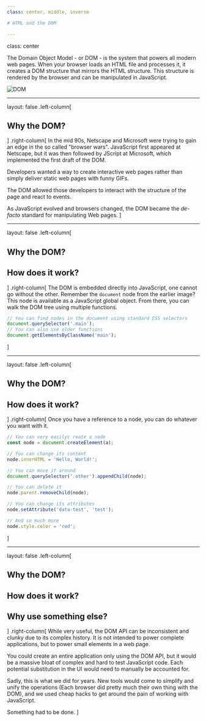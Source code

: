 ```yaml
---
class: center, middle, inverse

# HTML and the DOM

---
```

class: center

The Domain Object Model - or DOM - is the system that powers all modern web pages. When your browser loads an HTML
 file and processes it, it creates a DOM structure that mirrors the HTML structure. This structure is rendered by the
  browser and can be manipulated in JavaScript.

![DOM](https://miro.medium.com/max/560/1*h5XbI4n8eIKnmaeWPRmKOQ.png)

---

layout: false
.left-column[
  ## Why the DOM?
]
.right-column[
  In the mid 90s, Netscape and Microsoft were trying to gain an edge in the so called "browser wars". JavaScript
   first appeared at Netscape, but it was then followed by JScript at Microsoft, which implemented the first draft of
    the DOM.
  
  Developers wanted a way to create interactive web pages rather than simply deliver static web pages with funny GIFs.
  
  The DOM allowed those developers to interact with the structure of the page and react to events.
  
  As JavaScript evolved and browsers changed, the DOM became the _de-facto_ standard for manipulating Web pages.
]

---

layout: false
.left-column[
  ## Why the DOM?
  ## How does it work?
]
.right-column[
  The DOM is embedded directly into JavaScript, one cannot go without the other. Remember the `document` node from
   the earlier image? This node is available as a JavaScript global object. From there, you can walk the DOM tree
    using multiple functions.
    
  ```javascript
// You can find nodes in the document using standard CSS selectors
document.querySelector('.main');
// You can also use older functions
document.getElementsByClassName('main');
  ```
]

---

layout: false
.left-column[
  ## Why the DOM?
  ## How does it work?
]
.right-column[
  Once you have a reference to a node, you can do whatever you want with it.
    
  ```javascript
// You can very easilyc reate a node
const node = document.createElement(a);

// You can change its content
node.innerHTML = 'Hello, World!';

// You can move it around
document.querySelector('.other').appendChild(node);

// You can delete it
node.parent.removeChild(node);

// You can change its attributes
node.setAttribute('data-test', 'test');

// And so much more
node.style.color = 'red';
  ```
]

---

layout: false
.left-column[
  ## Why the DOM?
  ## How does it work?
  ## Why use something else?
]
.right-column[
  While very useful, the DOM API can be inconsistent and clunky due to its complex history. It is not intended to
   power complete applications, but to power small elements in a web page.
  
  You could create an entire application only using the DOM API, but it would be a massive bloat of complex and hard
   to test JavaScript code. Each potential substitution in the UI would need to manually be accounted for.
  
  Sadly, this is what we did for years. New tools would come to simplify and unify the operations (Each browser did
   pretty much their own thing with the DOM), and we used cheap hacks to get around the pain of working with
    JavaScript.
  
  Something had to be done.
]
